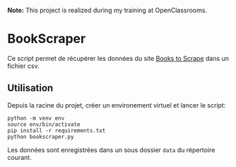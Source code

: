 **Note:** This project is realized during my training at OpenClassrooms.

# BookScraper

Ce script permet de récupérer les données du site [Books to Scrape](https://books.toscrape.com/) dans un fichier csv.

## Utilisation

Depuis la racine du projet, créer un environement virtuel et lancer le script:

```
python -m venv env
source env/bin/activate
pip install -r requirements.txt
python bookscraper.py
```

Les données sont enregistrées dans un sous dossier `data` du répertoire courant.
